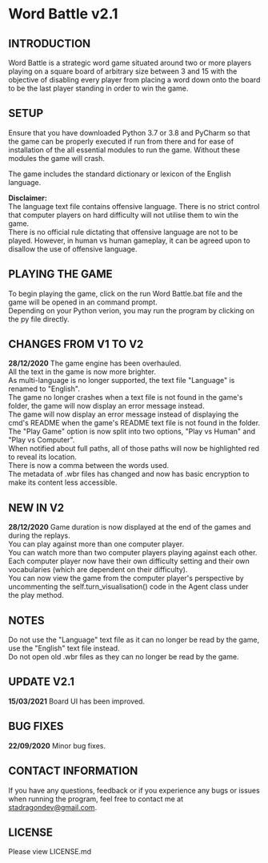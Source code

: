 # Word Battle v2.1
INTRODUCTION
--------------------------------------------------------------------------------
Word Battle is a strategic word game situated around two or more players playing on a square board of arbitrary size between 3 and 15 with the objective of disabling every player from placing a word down onto the board to be the last player standing in order to win the game.


SETUP
--------------------------------------------------------------------------------
Ensure that you have downloaded Python 3.7 or 3.8 and PyCharm so that the game can be properly executed if run from there and for ease of installation of the all essential modules to run the game. Without these modules the game will crash.

The game includes the standard dictionary or lexicon of the English language.

**Disclaimer:**<br />
The language text file contains offensive language. There is no strict control that computer players on hard difficulty will not utilise them to win the game.<br />
There is no official rule dictating that offensive language are not to be played. However, in human vs human gameplay, it can be agreed upon to disallow the use of offensive language.

PLAYING THE GAME
--------------------------------------------------------------------------------
To begin playing the game, click on the run Word Battle.bat file and the game will be opened in an command prompt.<br />
Depending on your Python verion, you may run the program by clicking on the py file directly.


CHANGES FROM V1 TO V2
--------------------------------------------------------------------------------
**28/12/2020**
The game engine has been overhauled.<br />
All the text in the game is now more brighter.<br />
As multi-language is no longer supported, the text file "Language" is renamed to "English".<br />
The game no longer crashes when a text file is not found in the game's folder, the game will now display an error message instead.<br />
The game will now display an error message instead of displaying the cmd's README when the game's README text file is not found in the folder.<br />
The "Play Game" option is now split into two options, "Play vs Human" and "Play vs Computer".<br />
When notified about full paths, all of those paths will now be highlighted red to reveal its location.<br />
There is now a comma between the words used.<br />
The metadata of .wbr files has changed and now has basic encryption to make its content less accessible.


NEW IN V2
--------------------------------------------------------------------------------
**28/12/2020**
Game duration is now displayed at the end of the games and during the replays.<br />
You can play against more than one computer player.<br />
You can watch more than two computer players playing against each other.<br />
Each computer player now have their own difficulty setting and their own vocabularies (which are dependent on their difficulty).<br />
You can now view the game from the computer player's perspective by uncommenting the self.turn_visualisation() code in the Agent class under the play method.<br />


NOTES
--------------------------------------------------------------------------------
Do not use the "Language" text file as it can no longer be read by the game, use the "English" text file instead.<br />
Do not open old .wbr files as they can no longer be read by the game.


UPDATE V2.1
--------------------------------------------------------------------------------
**15/03/2021**
Board UI has been improved.


BUG FIXES
--------------------------------------------------------------------------------
**22/09/2020**
Minor bug fixes.


CONTACT INFORMATION
--------------------------------------------------------------------------------
If you have any questions, feedback or if you experience any bugs or issues when running the program, feel free to contact me at stadragondev@gmail.com.

LICENSE
--------------------------------------------------------------------------------
Please view LICENSE.md
